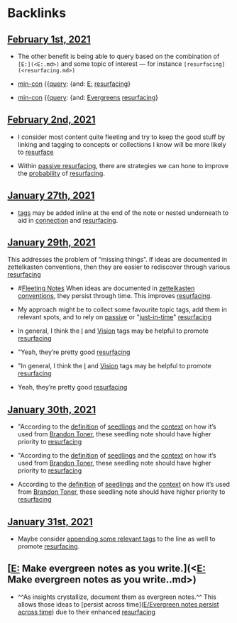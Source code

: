 
# Backlinks
## [February 1st, 2021](<February 1st, 2021.md>)
- The other benefit is being able to query based on the combination of `[E:](<E:.md>)` and some topic of interest — for instance `[resurfacing](<resurfacing.md>)`

- [min-con](<min-con.md>) {{[query](<query.md>): {and: [E:](<E:.md>) [resurfacing](<resurfacing.md>)}

- [min-con](<min-con.md>) {{[query](<query.md>): {and: [Evergreens](<Evergreens.md>) [resurfacing](<resurfacing.md>)}

## [February 2nd, 2021](<February 2nd, 2021.md>)
- I consider most content quite fleeting and try to keep the good stuff by linking and tagging to concepts or collections I know will be more likely to [resurface]([resurfacing](<resurfacing.md>))

- Within [passive resurfacing](<passive resurfacing.md>), there are strategies we can hone to improve the [probability](<probability.md>) of [resurfacing](<resurfacing.md>).

## [January 27th, 2021](<January 27th, 2021.md>)
- [tags](<tags.md>) may be added inline at the end of the note or nested underneath to aid in [connection](<connection.md>) and [resurfacing](<resurfacing.md>).

## [January 29th, 2021](<January 29th, 2021.md>)
This addresses the problem of “missing things”. If ideas are documented in zettelkasten conventions, then they are easier to rediscover through various [resurfacing](<resurfacing.md>)

- #[Fleeting Notes](<Fleeting Notes.md>) When ideas are documented in [zettelkasten](<zettelkasten.md>) [conventions](<conventions.md>), they persist through time. This improves [resurfacing](<resurfacing.md>).

- My approach might be to collect some favourite topic tags, add them in relevant spots, and to rely on [passive](<passive.md>) or "[just-in-time](<just-in-time.md>)" [resurfacing](<resurfacing.md>)

- In general, I think the [I](<I.md>) and [Vision](<Vision.md>) tags may be helpful to promote [resurfacing](<resurfacing.md>)

- "Yeah, they’re pretty good [resurfacing](<resurfacing.md>)

- "In general, I think the [I](<I.md>) and [Vision](<Vision.md>) tags may be helpful to promote [resurfacing](<resurfacing.md>)

- Yeah, they’re pretty good [resurfacing](<resurfacing.md>)

## [January 30th, 2021](<January 30th, 2021.md>)
- "According to the [definition](((o2aZIL3oU))) of [seedlings](<seedlings.md>) and the [context](((8zuNrwoHM))) on how it’s used from [Brandon Toner](<Brandon Toner.md>), these seedling note should have higher priority to [resurfacing](<resurfacing.md>)

- "According to the [definition](((o2aZIL3oU))) of [seedlings](<seedlings.md>) and the [context](((8zuNrwoHM))) on how it’s used from [Brandon Toner](<Brandon Toner.md>), these seedling note should have higher priority to [resurfacing](<resurfacing.md>)

- According to the [definition](((o2aZIL3oU))) of [seedlings](<seedlings.md>) and the [context](((8zuNrwoHM))) on how it’s used from [Brandon Toner](<Brandon Toner.md>), these seedling note should have higher priority to [resurfacing](<resurfacing.md>)

## [January 31st, 2021](<January 31st, 2021.md>)
- Maybe consider [appending some relevant tags](((wyoVYXVX9))) to the line as well to promote [resurfacing](<resurfacing.md>).

## [[E:](<[E:.md>) Make evergreen notes as you write.](<[E:](<E:.md>) Make evergreen notes as you write..md>)
- ^^As insights crystallize, document them as evergreen notes.^^ This allows those ideas to [persist across time]([E/Evergreen notes persist across time](<E/Evergreen notes persist across time.md>)) due to their enhanced [resurfacing](<resurfacing.md>)

